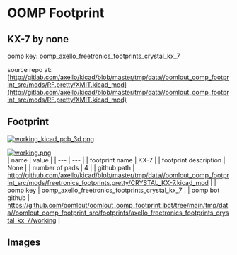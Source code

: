 # OOMP Footprint  
## KX-7  by none  
  
oomp key: oomp_axello_freetronics_footprints_crystal_kx_7  
  
source repo at: [http://gitlab.com/axello/kicad/blob/master/tmp/data//oomlout_oomp_footprint_src/mods/RF.pretty/XMIT.kicad_mod](http://gitlab.com/axello/kicad/blob/master/tmp/data//oomlout_oomp_footprint_src/mods/RF.pretty/XMIT.kicad_mod)  
## Footprint  
  
[![working_kicad_pcb_3d.png](working_kicad_pcb_3d_600.png)](working_kicad_pcb_3d.png)  
  
[![working.png](working_600.png)](working.png)  
| name | value | 
| --- | --- | 
| footprint name | KX-7 | 
| footprint description | None | 
| number of pads | 4 | 
| github path | http://github.com/axello/kicad/blob/master/tmp/data//oomlout_oomp_footprint_src/mods/freetronics_footprints.pretty/CRYSTAL_KX-7.kicad_mod | 
| oomp key | oomp_axello_freetronics_footprints_crystal_kx_7 | 
| oomp bot github | https://github.com/oomlout/oomlout_oomp_footprint_bot/tree/main/tmp/data//oomlout_oomp_footprint_src/footprints/axello_freetronics_footprints_crystal_kx_7/working | 
## Images  
